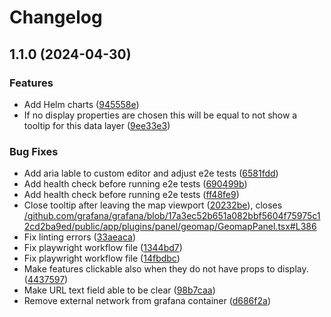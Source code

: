# Changelog
## 1.1.0 (2024-04-30)


### Features

* Add Helm charts ([945558e](https://github.com/mokkapps/changelog-generator-demo/commits/945558e3e5f1b90c224cda1a3759d324bd73a3e2))
* If no display properties are chosen this will be equal to not show a tooltip for this data layer ([9ee33e3](https://github.com/mokkapps/changelog-generator-demo/commits/9ee33e335335447d8672c101b611492e8aa0325a))


### Bug Fixes

* Add aria lable to custom editor and adjust e2e tests ([6581fdd](https://github.com/mokkapps/changelog-generator-demo/commits/6581fdd6e0dddca8cbf2fa4c6e1a47e4c75cc026))
* Add health check before running e2e tests ([690499b](https://github.com/mokkapps/changelog-generator-demo/commits/690499bb707fe3118102a5b7c33d0ae565a88f13))
* Add health check before running e2e tests ([ff48fe9](https://github.com/mokkapps/changelog-generator-demo/commits/ff48fe9abb04287074f6f4fc29451949834cafd9))
* Close tooltip after leaving the map viewport ([20232be](https://github.com/mokkapps/changelog-generator-demo/commits/20232be7a09ef26ac374132963400517f0403af7)), closes [/github.com/grafana/grafana/blob/17a3ec52b651a082bbf5604f75975c12cd2ba9ed/public/app/plugins/panel/geomap/GeomapPanel.tsx#L386](https://github.com/felix-mu//github.com/grafana/grafana/blob/17a3ec52b651a082bbf5604f75975c12cd2ba9ed/public/app/plugins/panel/geomap/GeomapPanel.tsx/issues/L386)
* Fix linting errors ([33aeaca](https://github.com/mokkapps/changelog-generator-demo/commits/33aeaca247f6e3522748b8fd6e7846978f68910a))
* Fix playwright workflow file ([1344bd7](https://github.com/mokkapps/changelog-generator-demo/commits/1344bd767df269ab329fef50365d0c020fdad824))
* Fix playwright workflow file ([14fbdbc](https://github.com/mokkapps/changelog-generator-demo/commits/14fbdbc460686969e01a1d234a29eb4292456a6e))
* Make features clickable also when they do not have props to display. ([4437597](https://github.com/mokkapps/changelog-generator-demo/commits/44375971d03c96924de6382ed40852539c1c4b22))
* Make URL text field able to be clear ([98b7caa](https://github.com/mokkapps/changelog-generator-demo/commits/98b7caacccb8726bbe847c39498ab50c6d25a1e9))
* Remove external network from grafana container ([d686f2a](https://github.com/mokkapps/changelog-generator-demo/commits/d686f2a80bcb6219bb85125faa9a065c183fd7e5))

